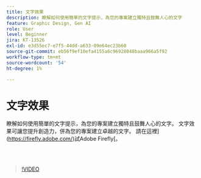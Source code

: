 ```yaml
---
title: 文字效果
description: 瞭解如何使用簡單的文字提示，為您的專案建立獨特且鼓舞人心的文字
feature: Graphic Design, Gen AI
role: User
level: Beginner
jira: KT-13526
exl-id: e3d55ec7-e7f5-44dd-a633-09e64ec23b60
source-git-commit: eb56f9ef10efa4155a6c96928048baaa966a5f92
workflow-type: tm+mt
source-wordcount: '54'
ht-degree: 1%

---
```


# 文字效果

瞭解如何使用簡單的文字提示，為您的專案建立獨特且鼓舞人心的文字。 文字效果可讓您提升創造力，併為您的專案建立卓越的文字。 請在這裡](https://firefly.adobe.com/)試Adobe Firefly[。

<br> 

>[!VIDEO](https://video.tv.adobe.com/v/3420829?quality=12&learn=on&hidetitle=true)
